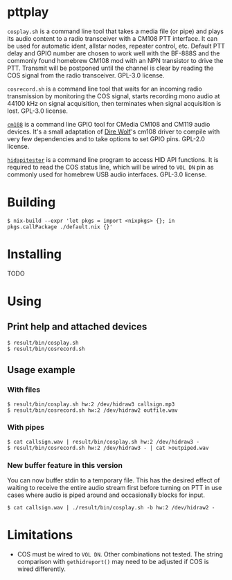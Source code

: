 # pttplay

`cosplay.sh` is a command line tool that takes a media file (or pipe) and plays
its audio content to a radio transceiver with a CM108 PTT interface.  It can be
used for automatic ident, allstar nodes, repeater control, etc.  Default PTT
delay and GPIO number are chosen to work well with the BF-888S and the commonly
found homebrew CM108 mod with an NPN transistor to drive the PTT.  Transmit will
be postponed until the channel is clear by reading the COS signal from the radio
transceiver.  GPL-3.0 license.

`cosrecord.sh` is a command line tool that waits for an incoming radio
transmission by monitoring the COS signal, starts recording mono audio at 44100
kHz on signal acquisition, then terminates when signal acquisition is lost.
GPL-3.0 license.

[`cm108`][1] is a command line GPIO tool for CMedia CM108 and CM119 audio
devices. It's a small adaptation of [Dire Wolf][2]'s cm108 driver to compile
with very few dependencies and to take options to set GPIO pins.  GPL-2.0
license.

[`hidapitester`][3] is a command line program to access HID API functions.  It
is required to read the COS status line, which will be wired to `VOL DN` pin as
commonly used for homebrew USB audio interfaces.  GPL-3.0 license.

# Building

    $ nix-build --expr 'let pkgs = import <nixpkgs> {}; in pkgs.callPackage ./default.nix {}'

# Installing

TODO

# Using

## Print help and attached devices

    $ result/bin/cosplay.sh
    $ result/bin/cosrecord.sh

## Usage example

### With files

    $ result/bin/cosplay.sh hw:2 /dev/hidraw3 callsign.mp3
    $ result/bin/cosrecord.sh hw:2 /dev/hidraw2 outfile.wav

### With pipes

    $ cat callsign.wav | result/bin/cosplay.sh hw:2 /dev/hidraw3 -
    $ result/bin/cosrecord.sh hw:2 /dev/hidraw3 - | cat >outpiped.wav

### New buffer feature in this version

You can now buffer stdin to a temporary file.  This has the desired effect of
waiting to receive the entire audio stream first before turning on PTT in use
cases where audio is piped around and occasionally blocks for input.

    $ cat callsign.wav | ./result/bin/cosplay.sh -b hw:2 /dev/hidraw2 -

# Limitations

- COS must be wired to `VOL DN`.  Other combinations not tested.  The string
comparison with `gethidreport()` may need to be adjusted if COS is wired
differently.


 [1]: https://github.com/twilly/cm108
 [2]: https://github.com/wb2osz/direwolf
 [3]: https://github.com/todbot/hidapitester
